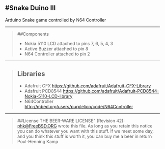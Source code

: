 #Snake Duino III
--------------

Arduino Snake game controlled by N64 Controller


-----------
>##Components
> - Nokia 5110 LCD attached to pins 7, 6, 5, 4, 3
> - Active Buzzer attached to pin 8
> - N64 Controller attached to pin 2

-------------
>## Libraries
> - Adafruit GFX     https://github.com/adafruit/Adafruit-GFX-Library
> - Adafruit PCD8544 https://github.com/adafruit/Adafruit-PCD8544-Nokia-5110-LCD-library
> - N64Controller    http://mbed.org/users/purplelion/code/N64Controller

--------------

>##License
>THE BEER-WARE LICENSE" (Revision 42):
>[phk@FreeBSD.ORG]() wrote this file. As long as you retain this notice you
>can do whatever you want with this stuff. If we meet some day, and you think
>this stuff is worth it, you can buy me a beer in return Poul-Henning Kamp